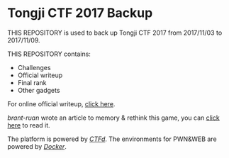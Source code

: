 # Tongji CTF 2017 Backup

THIS REPOSITORY is used to back up Tongji CTF 2017 from 2017/11/03 to 2017/11/09.

THIS REPOSITORY contains:

- Challenges
- Official writeup
- Final rank
- Other gadgets

For online official writeup, [click here](https://blog.wohin.me/posts/tongji-ctf-2017-wp/).

*brant-ruan* wrote an article to memory & rethink this game, you can [click here](https://blog.wohin.me/posts/tongji-ctf-2017-summary/) to read it.

The platform is powered by *[CTFd](https://github.com/CTFd/CTFd)*. The environments for PWN&WEB are powered by *[Docker](https://www.docker.com/)*.

